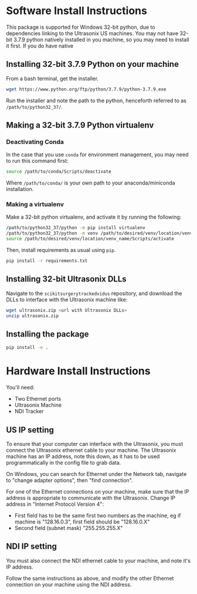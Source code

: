 # Software Install Instructions

This package is supported for Windows 32-bit python, due to dependencies linking to the Ultrasonix US machines.
You may not have 32-bit 3.7.9 python natively installed in you machine, so you may need to install it first. If you do have native

## Installing 32-bit 3.7.9 Python on your machine

From a bash terminal, get the installer.

```bash
wget https://www.python.org/ftp/python/3.7.9/python-3.7.9.exe
```

Run the installer and note the path to the python, henceforth referred to as `/path/to/python32_37/`.

## Making a 32-bit 3.7.9 Python virtualenv

### Deactivating Conda
In the case that you use `conda` for environment management, you may need to run this command first:

```bash
source /path/to/conda/Scripts/deactivate
```

Where `/path/to/conda/` is your own path to your anaconda/miniconda installation.

### Making a virtualenv
Make a 32-bit python virtualenv, and activate it by running the following:

```bash
/path/to/python32_37/python -m pip install virtualenv
/path/to/python32_37/python -m venv /path/to/desired/venv/location/venv_name/
source /path/to/desired/venv/location/venv_name/Scripts/activate
```

Then, install requirements as usual using `pip`.

```bash
pip install -r requirements.txt
```

## Installing 32-bit Ultrasonix DLLs

Navigate to the `scikitsurgerytrackedvidus` repository, and download the DLLs to interface with the Ultrasonix machine like:

```bash
wget ultrasonix.zip <url with Ultrasonix DLLs>
unzip ultrasonix.zip
```

## Installing the package

```bash
pip install -e .
```

# Hardware Install Instructions

You'll need:

- Two Ethernet ports
- Ultrasonix Machine
- NDI Tracker

## US IP setting

To ensure that your computer can interface with the Ultrasonix, you must connect the Ultrasonix ethernet cable to your machine.
The Ultrasonix machine has an IP address, note this down, as it has to be used programmatically in the config file to grab data.

On Windows, you can search for Ethernet under the Network tab, navigate to "change adapter options", then "find connection".

For one of the Ethernet connections on your machine, make sure that the IP address is appropriate to communicate with the Ultrasonix.
Change IP address in "Internet Protocol Version 4":
- First field has to be the same first two numbers as the machine, eg if machine is "128.16.0.3", first field should be "128.16.0.X"
- Second field (subnet mask) "255.255.255.X"

## NDI IP setting

You must also connect the NDI ethernet cable to your machine, and note it's IP address.

Follow the same instructions as above, and modify the other Ethernet connection on your machine using the NDI address.
